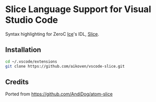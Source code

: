 # Slice Language Support for Visual Studio Code

Syntax highlighting for ZeroC [Ice](https://github.com/zeroc-ice/ice)'s IDL, [Slice](https://doc.zeroc.com/display/Ice/The+Slice+Language).

## Installation

```bash
cd ~/.vscode/extensions
git clone https://github.com/aikoven/vscode-slice.git
```

## Credits

Ported from https://github.com/AndiDog/atom-slice